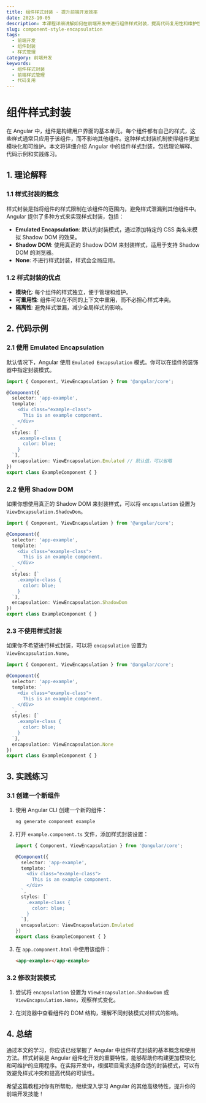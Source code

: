 ```yaml
---
title: 组件样式封装 - 提升前端开发效率
date: 2023-10-05
description: 本课程详细讲解如何在前端开发中进行组件样式封装，提高代码复用性和维护性，适用于React、Vue等框架。
slug: component-style-encapsulation
tags:
  - 前端开发
  - 组件封装
  - 样式管理
category: 前端开发
keywords:
  - 组件样式封装
  - 前端样式管理
  - 代码复用
---
```


# 组件样式封装

在 Angular 中，组件是构建用户界面的基本单元。每个组件都有自己的样式，这些样式通常只应用于该组件，而不影响其他组件。这种样式封装机制使得组件更加模块化和可维护。本文将详细介绍 Angular 中的组件样式封装，包括理论解释、代码示例和实践练习。

## 1. 理论解释

### 1.1 样式封装的概念

样式封装是指将组件的样式限制在该组件的范围内，避免样式泄漏到其他组件中。Angular 提供了多种方式来实现样式封装，包括：

- **Emulated Encapsulation**: 默认的封装模式，通过添加特定的 CSS 类名来模拟 Shadow DOM 的效果。
- **Shadow DOM**: 使用真正的 Shadow DOM 来封装样式，适用于支持 Shadow DOM 的浏览器。
- **None**: 不进行样式封装，样式会全局应用。

### 1.2 样式封装的优点

- **模块化**: 每个组件的样式独立，便于管理和维护。
- **可重用性**: 组件可以在不同的上下文中重用，而不必担心样式冲突。
- **隔离性**: 避免样式泄漏，减少全局样式的影响。

## 2. 代码示例

### 2.1 使用 Emulated Encapsulation

默认情况下，Angular 使用 `Emulated Encapsulation` 模式。你可以在组件的装饰器中指定封装模式。

```typescript
import { Component, ViewEncapsulation } from '@angular/core';

@Component({
  selector: 'app-example',
  template: `
    <div class="example-class">
      This is an example component.
    </div>
  `,
  styles: [`
    .example-class {
      color: blue;
    }
  `],
  encapsulation: ViewEncapsulation.Emulated // 默认值，可以省略
})
export class ExampleComponent { }
```

### 2.2 使用 Shadow DOM

如果你想使用真正的 Shadow DOM 来封装样式，可以将 `encapsulation` 设置为 `ViewEncapsulation.ShadowDom`。

```typescript
import { Component, ViewEncapsulation } from '@angular/core';

@Component({
  selector: 'app-example',
  template: `
    <div class="example-class">
      This is an example component.
    </div>
  `,
  styles: [`
    .example-class {
      color: blue;
    }
  `],
  encapsulation: ViewEncapsulation.ShadowDom
})
export class ExampleComponent { }
```

### 2.3 不使用样式封装

如果你不希望进行样式封装，可以将 `encapsulation` 设置为 `ViewEncapsulation.None`。

```typescript
import { Component, ViewEncapsulation } from '@angular/core';

@Component({
  selector: 'app-example',
  template: `
    <div class="example-class">
      This is an example component.
    </div>
  `,
  styles: [`
    .example-class {
      color: blue;
    }
  `],
  encapsulation: ViewEncapsulation.None
})
export class ExampleComponent { }
```

## 3. 实践练习

### 3.1 创建一个新组件

1. 使用 Angular CLI 创建一个新的组件：

   ```bash
   ng generate component example
   ```

2. 打开 `example.component.ts` 文件，添加样式封装设置：

   ```typescript
   import { Component, ViewEncapsulation } from '@angular/core';

   @Component({
     selector: 'app-example',
     template: `
       <div class="example-class">
         This is an example component.
       </div>
     `,
     styles: [`
       .example-class {
         color: blue;
       }
     `],
     encapsulation: ViewEncapsulation.Emulated
   })
   export class ExampleComponent { }
   ```

3. 在 `app.component.html` 中使用该组件：

   ```html
   <app-example></app-example>
   ```

### 3.2 修改封装模式

1. 尝试将 `encapsulation` 设置为 `ViewEncapsulation.ShadowDom` 或 `ViewEncapsulation.None`，观察样式变化。

2. 在浏览器中查看组件的 DOM 结构，理解不同封装模式对样式的影响。

## 4. 总结

通过本文的学习，你应该已经掌握了 Angular 中组件样式封装的基本概念和使用方法。样式封装是 Angular 组件化开发的重要特性，能够帮助你构建更加模块化和可维护的应用程序。在实际开发中，根据项目需求选择合适的封装模式，可以有效避免样式冲突和提高代码的可读性。

希望这篇教程对你有所帮助，继续深入学习 Angular 的其他高级特性，提升你的前端开发技能！